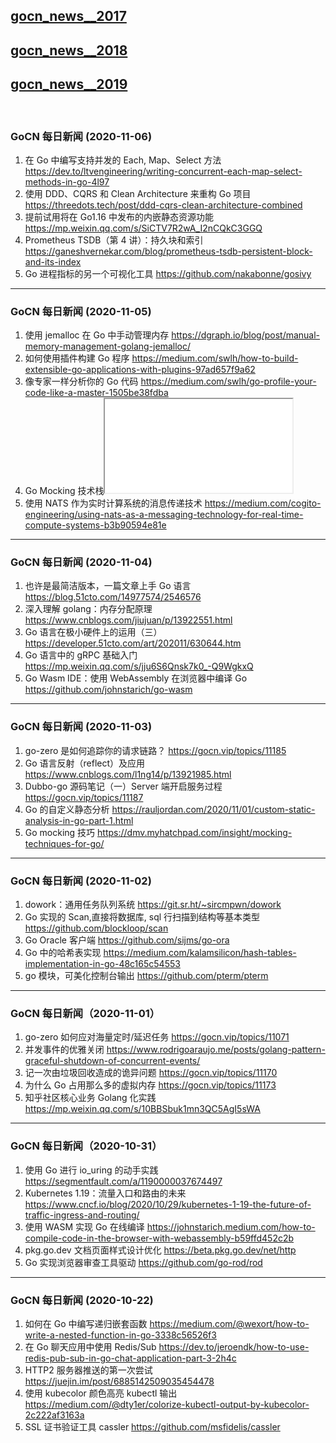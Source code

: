 ## [gocn_news__2017](https://github.com/lubanproj/go_read/blob/master/GoCN_news_2017.md)

## [gocn_news__2018](https://github.com/lubanproj/go_read/blob/master/GoCN_news_2018.md)

## [gocn_news__2019](https://github.com/lubanproj/go_read/blob/master/GoCN_news_2019.md)

<br><h3><p>GoCN 每日新闻 (2020-11-06)</p></h3><ol>
<li>在 Go 中编写支持并发的 Each, Map、Select 方法 <a href="https://dev.to/ltvengineering/writing-concurrent-each-map-select-methods-in-go-4l97" rel="nofollow" target="_blank">https://dev.to/ltvengineering/writing-concurrent-each-map-select-methods-in-go-4l97</a>
</li>
<li>使用 DDD、CQRS 和 Clean Architecture 来重构 Go 项目 <a href="https://threedots.tech/post/ddd-cqrs-clean-architecture-combined" rel="nofollow" target="_blank">https://threedots.tech/post/ddd-cqrs-clean-architecture-combined</a>
</li>
<li>提前试用将在 Go1.16 中发布的内嵌静态资源功能 <a href="https://mp.weixin.qq.com/s/SiCTV7R2wA_I2nCQkC3GGQ" rel="nofollow" target="_blank">https://mp.weixin.qq.com/s/SiCTV7R2wA_I2nCQkC3GGQ</a>
</li>
<li>Prometheus TSDB（第 4 讲）：持久块和索引 <a href="https://ganeshvernekar.com/blog/prometheus-tsdb-persistent-block-and-its-index" rel="nofollow" target="_blank">https://ganeshvernekar.com/blog/prometheus-tsdb-persistent-block-and-its-index</a>
</li>
<li>Go 进程指标的另一个可视化工具 <a href="https://github.com/nakabonne/gosivy" rel="nofollow" target="_blank">https://github.com/nakabonne/gosivy</a>
</li>
</ol><hr><h3><p>GoCN 每日新闻 (2020-11-05)</p></h3><ol>
<li>使用 jemalloc 在 Go 中手动管理内存 <a href="https://dgraph.io/blog/post/manual-memory-management-golang-jemalloc/" rel="nofollow" target="_blank">https://dgraph.io/blog/post/manual-memory-management-golang-jemalloc/</a>
</li>
<li>如何使用插件构建 Go 程序 <a href="https://medium.com/swlh/how-to-build-extensible-go-applications-with-plugins-97ad657f9a62" rel="nofollow" target="_blank">https://medium.com/swlh/how-to-build-extensible-go-applications-with-plugins-97ad657f9a62</a>
</li>
<li>像专家一样分析你的 Go 代码 <a href="https://medium.com/swlh/go-profile-your-code-like-a-master-1505be38fdba" rel="nofollow" target="_blank">https://medium.com/swlh/go-profile-your-code-like-a-master-1505be38fdba</a>
</li>
<li>Go Mocking 技术栈<span class="embed-responsive embed-responsive-16by9"><iframe class="embed-responsive-item" src="//www.youtube.com/embed/LEnXBueFBzk" allowfullscreen=""></iframe></span>
</li>
<li>使用 NATS 作为实时计算系统的消息传递技术 <a href="https://medium.com/cogito-engineering/using-nats-as-a-messaging-technology-for-real-time-compute-systems-b3b90594e81e" rel="nofollow" target="_blank">https://medium.com/cogito-engineering/using-nats-as-a-messaging-technology-for-real-time-compute-systems-b3b90594e81e</a>
</li>
</ol><hr><h3><p>GoCN 每日新闻 (2020-11-04)</p></h3><ol>
<li>也许是最简洁版本，一篇文章上手 Go 语言 <a href="https://blog.51cto.com/14977574/2546576" rel="nofollow" target="_blank">https://blog.51cto.com/14977574/2546576</a>
</li>
<li>深入理解 golang：内存分配原理 <a href="https://www.cnblogs.com/jiujuan/p/13922551.html" rel="nofollow" target="_blank">https://www.cnblogs.com/jiujuan/p/13922551.html</a>
</li>
<li>Go 语言在极小硬件上的运用（三）<a href="https://developer.51cto.com/art/202011/630644.htm" rel="nofollow" target="_blank">https://developer.51cto.com/art/202011/630644.htm</a>
</li>
<li>Go 语言中的 gRPC 基础入门 <a href="https://mp.weixin.qq.com/s/jju6S6Qnsk7k0_-Q9WgkxQ" rel="nofollow" target="_blank">https://mp.weixin.qq.com/s/jju6S6Qnsk7k0_-Q9WgkxQ</a>
</li>
<li>Go Wasm IDE：使用 WebAssembly 在浏览器中编译 Go <a href="https://github.com/johnstarich/go-wasm" rel="nofollow" target="_blank">https://github.com/johnstarich/go-wasm</a>
</li>
</ol><hr><h3><p>GoCN 每日新闻 (2020-11-03)</p></h3><ol>
<li>go-zero 是如何追踪你的请求链路？ <a href="https://gocn.vip/topics/11185" rel="nofollow" target="_blank">https://gocn.vip/topics/11185</a>
</li>
<li>Go 语言反射（reflect）及应用 <a href="https://www.cnblogs.com/l1ng14/p/13921985.html" rel="nofollow" target="_blank">https://www.cnblogs.com/l1ng14/p/13921985.html</a>
</li>
<li>Dubbo-go 源码笔记（一）Server 端开启服务过程 <a href="https://gocn.vip/topics/11187" rel="nofollow" target="_blank">https://gocn.vip/topics/11187</a>
</li>
<li>Go 的自定义静态分析 <a href="https://rauljordan.com/2020/11/01/custom-static-analysis-in-go-part-1.html" rel="nofollow" target="_blank">https://rauljordan.com/2020/11/01/custom-static-analysis-in-go-part-1.html</a>
</li>
<li>Go mocking 技巧 <a href="https://dmv.myhatchpad.com/insight/mocking-techniques-for-go/" rel="nofollow" target="_blank">https://dmv.myhatchpad.com/insight/mocking-techniques-for-go/</a>
</li>
</ol><hr><h3><p>GoCN 每日新闻 (2020-11-02)</p></h3><ol>
<li>dowork：通用任务队列系统 <a href="https://git.sr.ht/~sircmpwn/dowork" rel="nofollow" target="_blank">https://git.sr.ht/~sircmpwn/dowork</a>
</li>
<li>Go 实现的 Scan,直接将数据库, sql 行扫描到结构等基本类型 <a href="https://github.com/blockloop/scan" rel="nofollow" target="_blank">https://github.com/blockloop/scan</a>
</li>
<li>Go Oracle 客户端 <a href="https://github.com/sijms/go-ora" rel="nofollow" target="_blank">https://github.com/sijms/go-ora</a>
</li>
<li>Go 中的哈希表实现 <a href="https://medium.com/kalamsilicon/hash-tables-implementation-in-go-48c165c54553" rel="nofollow" target="_blank">https://medium.com/kalamsilicon/hash-tables-implementation-in-go-48c165c54553</a>
</li>
<li>go 模块，可美化控制台输出 <a href="https://github.com/pterm/pterm" rel="nofollow" target="_blank">https://github.com/pterm/pterm</a>
</li>
</ol><hr><h3><p>GoCN 每日新闻（2020-11-01）</p></h3><ol>
<li>go-zero 如何应对海量定时/延迟任务 <a href="https://gocn.vip/topics/11071" rel="nofollow" target="_blank">https://gocn.vip/topics/11071</a>
</li>
<li>并发事件的优雅关闭 <a href="https://www.rodrigoaraujo.me/posts/golang-pattern-graceful-shutdown-of-concurrent-events/" rel="nofollow" target="_blank">https://www.rodrigoaraujo.me/posts/golang-pattern-graceful-shutdown-of-concurrent-events/</a>
</li>
<li>记一次由垃圾回收造成的诡异问题 <a href="https://gocn.vip/topics/11170" rel="nofollow" target="_blank">https://gocn.vip/topics/11170</a>
</li>
<li>为什么 Go 占用那么多的虚拟内存 <a href="https://gocn.vip/topics/11173" rel="nofollow" target="_blank">https://gocn.vip/topics/11173</a>
</li>
<li>知乎社区核心业务 Golang 化实践 <a href="https://mp.weixin.qq.com/s/10BBSbuk1mn3QC5AgI5sWA" rel="nofollow" target="_blank">https://mp.weixin.qq.com/s/10BBSbuk1mn3QC5AgI5sWA</a>
</li>
</ol><hr><h3><p>GoCN 每日新闻（2020-10-31）</p></h3><ol>
<li>使用 Go 进行 io_uring 的动手实践 <a href="https://segmentfault.com/a/1190000037674497" rel="nofollow" target="_blank">https://segmentfault.com/a/1190000037674497</a>
</li>
<li>Kubernetes 1.19：流量入口和路由的未来 <a href="https://www.cncf.io/blog/2020/10/29/kubernetes-1-19-the-future-of-traffic-ingress-and-routing/" rel="nofollow" target="_blank">https://www.cncf.io/blog/2020/10/29/kubernetes-1-19-the-future-of-traffic-ingress-and-routing/</a>
</li>
<li>使用 WASM 实现 Go 在线编译 <a href="https://johnstarich.medium.com/how-to-compile-code-in-the-browser-with-webassembly-b59ffd452c2b" rel="nofollow" target="_blank">https://johnstarich.medium.com/how-to-compile-code-in-the-browser-with-webassembly-b59ffd452c2b</a>
</li>
<li>pkg.go.dev 文档页面样式设计优化 <a href="https://beta.pkg.go.dev/net/http" rel="nofollow" target="_blank">https://beta.pkg.go.dev/net/http</a>
</li>
<li>Go 实现浏览器审查工具驱动 <a href="https://github.com/go-rod/rod" rel="nofollow" target="_blank">https://github.com/go-rod/rod</a>
</li>
</ol><hr><h3><p>GoCN 每日新闻 (2020-10-22)</p></h3><ol>
<li>如何在 Go 中编写递归嵌套函数 <a href="https://medium.com/@wexort/how-to-write-a-nested-function-in-go-3338c56526f3" rel="nofollow" target="_blank">https://medium.com/@wexort/how-to-write-a-nested-function-in-go-3338c56526f3</a>
</li>
<li>在 Go 聊天应用中使用 Redis/Sub <a href="https://dev.to/jeroendk/how-to-use-redis-pub-sub-in-go-chat-application-part-3-2h4c" rel="nofollow" target="_blank">https://dev.to/jeroendk/how-to-use-redis-pub-sub-in-go-chat-application-part-3-2h4c</a>
</li>
<li>HTTP2 服务器推送的第一次尝试 <a href="https://juejin.im/post/6885142509035454478" rel="nofollow" target="_blank">https://juejin.im/post/6885142509035454478</a>
</li>
<li>使用 kubecolor 颜色高亮 kubectl 输出 <a href="https://medium.com/@dty1er/colorize-kubectl-output-by-kubecolor-2c222af3163a" rel="nofollow" target="_blank">https://medium.com/@dty1er/colorize-kubectl-output-by-kubecolor-2c222af3163a</a>
</li>
<li>SSL 证书验证工具 cassler  <a href="https://github.com/msfidelis/cassler" rel="nofollow" target="_blank">https://github.com/msfidelis/cassler</a>